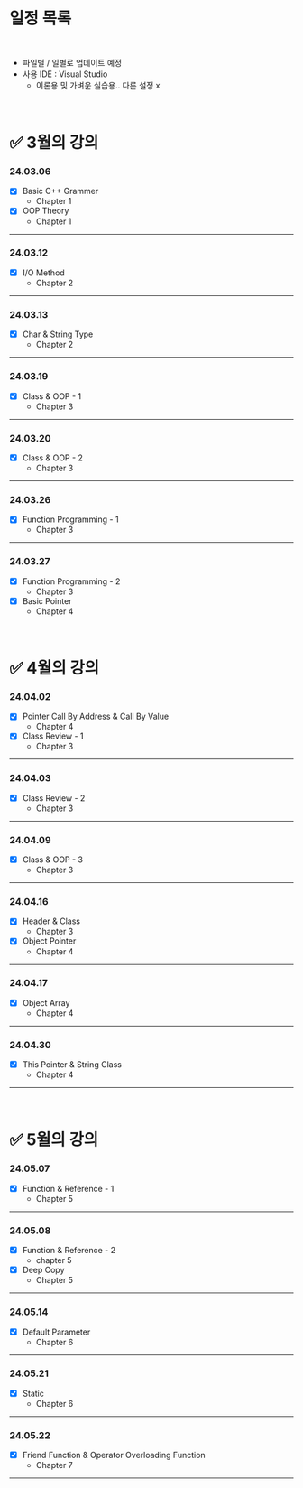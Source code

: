 # **일정 목록**

<br>

- 파일별 / 일별로 업데이트 예정
- 사용 IDE : Visual Studio
    - 이론용 및 가벼운 실습용.. 다른 설정 x

<br>

# ✅ 3월의 강의

### 24.03.06

- [x] Basic C++ Grammer
    - Chapter 1
- [x] OOP Theory
    - Chapter 1

___

### 24.03.12

- [x] I/O Method
    - Chapter 2

___

### 24.03.13

- [x] Char & String Type
    - Chapter 2

___

### 24.03.19

- [x] Class & OOP - 1
    - Chapter 3

___

### 24.03.20

- [x] Class & OOP - 2
    - Chapter 3

___

### 24.03.26

- [x] Function Programming - 1
    - Chapter 3

___

### 24.03.27

- [x] Function Programming - 2
    - Chapter 3
- [x] Basic Pointer
    - Chapter 4

<br>

# ✅ 4월의 강의

### 24.04.02

- [x] Pointer Call By Address & Call By Value
    - Chapter 4
- [x] Class Review - 1
    - Chapter 3

___

### 24.04.03

- [x] Class Review - 2
    - Chapter 3

___

### 24.04.09

- [x] Class & OOP - 3
    - Chapter 3

___

### 24.04.16

- [x] Header & Class
    - Chapter 3
- [x] Object Pointer
    - Chapter 4

___

### 24.04.17

- [x] Object Array
    - Chapter 4

___

### 24.04.30

- [x] This Pointer & String Class
    - Chapter 4

___

<br>

# ✅ 5월의 강의

### 24.05.07

- [x] Function & Reference - 1
    - Chapter 5

___

### 24.05.08

- [x] Function & Reference - 2
    - chapter 5
- [x] Deep Copy
    - Chapter 5

___

### 24.05.14

- [x] Default Parameter
    - Chapter 6

___

### 24.05.21

- [x] Static
    - Chapter 6

___

### 24.05.22

- [x] Friend Function & Operator Overloading Function
    - Chapter 7

___
